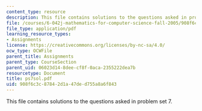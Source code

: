 ```yaml
---
content_type: resource
description: This file contains solutions to the questions asked in problem set 7.
file: /courses/6-042j-mathematics-for-computer-science-fall-2005/908f6c3c87842d1a47ded755a8a6f843_ps7sol.pdf
file_type: application/pdf
learning_resource_types:
- Assignments
license: https://creativecommons.org/licenses/by-nc-sa/4.0/
ocw_type: OCWFile
parent_title: Assignments
parent_type: CourseSection
parent_uid: 06023d14-8dee-cf8f-0aca-2355222dea7b
resourcetype: Document
title: ps7sol.pdf
uid: 908f6c3c-8784-2d1a-47de-d755a8a6f843
---
```

This file contains solutions to the questions asked in problem set 7.